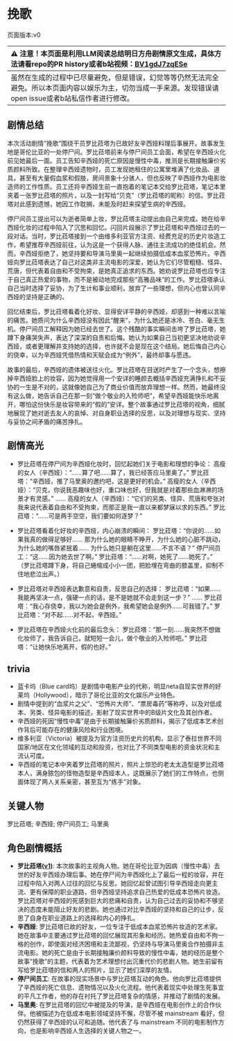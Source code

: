 # 挽歌
页面版本:v0
 

| :warning: 注意！本页面是利用LLM阅读总结明日方舟剧情原文生成，具体方法请看repo的PR history或者b站视频：[BV1gdJ7zqESe](https://www.bilibili.com/video/BV1gdJ7zqESe/)         |
|:----------------------------|
| 虽然在生成的过程中已尽量避免，但是错误，幻觉等等仍然无法完全避免。所以本页面内容以娱乐为主，切勿当成一手来源。发现错误请open issue或者b站私信作者进行修改。|



## 剧情总结
本次活动剧情“挽歌”围绕干员罗比菈塔为已故好友辛西娅料理后事展开。故事发生地是哥伦比亚的一处停尸间。罗比菈塔前来与停尸间员工会面，希望在辛西娅火化前见她最后一面。员工告知辛西娅的死亡原因是慢性中毒，推测是长期接触廉价劣质颜料所致。在整理辛西娅遗物时，员工发现她租住的公寓里堆满了化妆品、道具，甚至有大量假血浆和假肢，房间景象十分骇人，但也反映了辛西娅作为电影妆造师的工作性质。员工还将辛西娅生前一直抱着的笔记本交给罗比菈塔，笔记本里夹着一张罗比菈塔的照片，以及一封写给“贝克”（罗比菈塔的昵称）的信。罗比菈塔对此感到遗憾，她因工作耽搁，未能及时赶来探望生病的辛西娅。

停尸间员工提出可以为逝者简单上妆，罗比菈塔主动提出由自己来完成。她在给辛西娅化妆的过程中陷入了沉思和回忆。闪回片段展示了罗比菈塔和辛西娅过去的一段对话。当时，罗比菈塔接到一个由维多利亚官方注资、经费充足的历史片妆造工作，希望推荐辛西娅前往，认为这是一个获得人脉、通往主流成功的绝佳机会。然而，辛西娅拒绝了，她坚持要和导演马里奥一起继续拍摄低成本血浆恐怖片。辛西娅向罗比菈塔表达了自己对这类非主流电影的深爱，她认为它们尽管粗糙、怪异、荒唐，但代表着自由和不受拘束，是她真正追求的东西。她劝说罗比菈塔也应专注于自己真正热爱的事物，而不是被动地完成那些“高雅品味”的工作。罗比菈塔承认自己当时选择了妥协，为了生计和事业顺利，放弃了一些理想，但内心也曾认同辛西娅的坚持是正确的。

回忆结束后，罗比菈塔看着化好妆、显得安详平静的辛西娅，却感到一种难以言喻的痛苦。她质问为什么辛西娅没有因此“醒来”，为什么她还是冰冷、苍白、毫无生机。停尸间员工解释因为她已经去世了。这个残酷的事实瞬间击垮了罗比菈塔，她蹲下身痛哭失声，表达了深深的自责和后悔。她认为如果自己当初更坚决地劝说辛西娅，或者更理解并支持她的选择，也许就不会是现在这个结局。她后悔自己内心的侥幸，以为辛西娅凭借热情和天赋会成为“例外”，最终却事与愿违。

故事的最后，辛西娅的遗体被送往火化。罗比菈塔在目送时产生了一个念头，想擦掉辛西娅脸上的妆容，因为她觉得用一个安详的睡颜去概括辛西娅充满挣扎和不妥协的一生是不对的，这就像她自己为了商业价值而放弃理想一样。然而，她最终没有这么做，她告诉自己在那一刻“做个敬业的入殓师吧”，希望辛西娅能快乐地离开，哪怕这份快乐是妆容带来的“假的”安详。整个故事通过罗比菈塔的视角，细腻地展现了她对逝去友人的哀悼、对自身职业选择的反思，以及对理想与现实、坚持与妥协之间矛盾的痛苦挣扎。
## 剧情高光
- 罗比菈塔在停尸间为辛西娅化妆时，回忆起她们关于电影和理想的争论：
  高瘦的女人（辛西娅）：“......算了吧......算了，我已经答应马里奥了。”
  罗比菈塔：“辛西娅，推了马里奥的邀约吧，这是更好的机会。”
  高瘦的女人（辛西娅）：“贝克，你说我恶趣味也好，重口味也好，但我就是对着那些血淋淋的场景才有灵感。”
  ......
  高瘦的女人（辛西娅）：“它们的另类、怪异、荒唐和夸张对我来说代表着自由和不受拘束，而那正是我一直以来都梦寐以求的东西。”
  罗比菈塔：“......可是两手空空，我们要如何逐梦？”

- 罗比菈塔看着化好妆的辛西娅，内心崩溃的瞬间：
  罗比菈塔：“你说的......如果我真的做得足够好...... 那为什么她的眼睛不睁开，为什么她的心脏不跳动，为什么她的嘴唇紧抿着...... 为什么她只是躺在这里......不言不语？”
  停尸间员工：“这......因为她去世了啊。”
  罗比菈塔：“......对啊，她死了......她死了。”
  （罗比菈塔蹲下身，将自己蜷缩成小小一团，把脸埋在弯曲的膝盖里，抑制不住地悲泣出声。）

- 罗比菈塔对辛西娅表达歉意和自责，反思自己的选择：
  罗比菈塔：“如果......我能再坚决一点，强硬一点的话，是不是她就不会走到这一步？”
  ......
  罗比菈塔：“我心存侥幸，我以为她会是例外，我希望她会是例外......可我错了。”
  罗比菈塔：“对不起......对不起，辛西娅。”

- 罗比菈塔在辛西娅火化前的最后念头：
  罗比菈塔：“那一刻......我突然不想做化妆师了，我告诉自己，就短短一会儿，做个敬业的入殓师吧。”
  罗比菈塔：“让她快乐地离开，假的也好。”
## trivia
- 蓝卡坞（Blue card坞）是剧情中电影产业的代称，明显neta自现实世界的好莱坞（Hollywood），暗示了哥伦比亚的文化娱乐产业特色。
- 剧情中提到的“血浆片之父”、“恐怖片大师”、“票房毒药”等称呼，以及对低成本、另类、怪异电影的描述，影射了现实世界中的B级片文化及其创作者。
- 辛西娅的死因“慢性中毒”是由于长期接触廉价劣质颜料，揭示了低成本艺术创作背后可能存在的健康风险和行业困境。
- 维多利亚（Victoria）被提及为官方注资历史片的机构，显示了泰拉世界不同国家/地区在文化领域的互动和投资，也对比了不同类型电影的资金状况和主流认可度。
- 辛西娅的笔记本中夹着罗比菈塔的照片，照片上惊恐的老太太造型是罗比菈塔本人，满身脓包的怪物造型是辛西娅本人，这既展示了她们的工作特点，也侧面体现了两人关系亲密，甚至互为“练手”对象。
## 关键人物
罗比菈塔; 辛西娅; 停尸间员工; 马里奥
## 角色剧情概括
-   **罗比菈塔([v1](../chars/char_484_robrta.md))**: 本次故事的主视角人物。她在哥伦比亚为因病（慢性中毒）去世的好友辛西娅办理后事。她在停尸间为辛西娅化上了最后一程的妆容，并在过程中陷入对两人过往的回忆与反思。她回忆起曾试图引导辛西娅走向更主流、更有保障的职业道路，但辛西娅坚持追求自己热爱的低成本恐怖片妆造。罗比菈塔对辛西娅的死感到巨大的悲痛和自责，认为自己过去的妥协和不够坚决的态度未能阻止好友的悲剧。她也通过对比辛西娅的坚持和自己的让步，反思了自身在职业道路上的选择和内心的挣扎。
-   **辛西娅**: 罗比菈塔已故的好友，一位专注于低成本血浆恐怖片妆造的艺术家。她在故事中主要通过罗比菈塔的回忆展现其形象和经历。她热爱自由和不拘一格的创作，即使面对经济困境和主流鄙视，仍坚持与导演马里奥合作拍摄非主流电影。她的死亡是由于长期接触廉价颜料导致的慢性中毒，她的经历是整个故事“挽歌”的主题，代表着为艺术理想付出沉重代价的悲剧人物。她生前留有写给罗比菈塔的信和两人的照片，显示了她们深厚的友情。
-   **停尸间员工**: 在故事的现实场景中与罗比菈塔互动的角色。他向罗比菈塔提供了辛西娅的死亡信息、遗物情况以及火化流程。他代表着现实中处理生死事宜的平凡工作者，他的存在衬托了罗比菈塔复杂的情感，并推动了剧情的发展。
-   **马里奥**: 在罗比菈塔的回忆中被提及的导演，是辛西娅在电影创作上的合作伙伴。他被描述为在低成本电影领域坚持不懈，尽管不被 mainstream 看好，但仍然获得了辛西娅的认可和追随。他代表了与 mainstream 不同的电影制作方向，也是影响辛西娅人生选择的关键人物之一。